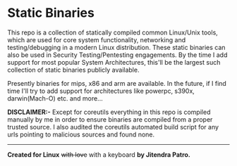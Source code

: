 # Static Binaries
This repo is a collection of statically compiled common Linux/Unix tools, which are used for core system functionality, networking and testing/debugging in a modern Linux distribution. These static binaries can also be used in Security Testing/Pentesting engagements. By the time I add support for most popular System Architectures, this'll be the largest such collection of static binaries publicly available.


Presently binaries for mips, x86 and arm are available. In the future, if I find time I'll try to add support for architectures like powerpc, s390x, darwin(Mach-O) etc. and more...


**DISCLAIMER:-** Except for coreutils everything in this repo is compiled manually by me in order to ensure binaries are compiled from a proper trusted source. I also audited the coreutils automated build script for any urls pointing to malicious sources and found none.


***
**Created for Linux** ~~with love~~ with a keyboard **by Jitendra Patro.**

